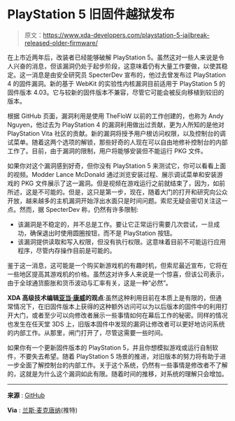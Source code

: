 # PlayStation 5 旧固件越狱发布

> 原文：<https://www.xda-developers.com/playstation-5-jailbreak-released-older-firmware/>

在上市近两年后，改装者已经能够破解 PlayStation 5。虽然这对一些人来说是令人兴奋的消息，但该漏洞仍处于起步阶段，这意味着仍有大量工作要做，以使其稳定。这一消息是由安全研究员 SpecterDev 宣布的，他过去曾发布过 PlayStation 4 的固件漏洞。新的基于 WebKit 的实验性内核漏洞目前适用于 PlayStation 5 的固件版本 4.03。它与较新的固件版本不兼容，尽管它可能会被反向移植到较旧的版本。

根据 GitHub 页面，漏洞利用是使用 TheFloW 以前的工作创建的，也称为 Andy Nguyen，他过去为 PlayStation 4 的漏洞利用做出过贡献，更为人所知的是他对 PlayStation Vita 社区的贡献。新的漏洞将授予用户根访问权限，以及控制台的调试菜单。随着这两个选项的解锁，那些好奇的人现在可以自由地修补控制台的内部工作了。目前，由于漏洞的限制，用户将能够安装但不能运行 PKG 文件。

如果你对这个漏洞感到好奇，但你没有 PlayStation 5 来测试它，你可以看看上面的视频。Modder Lance McDonald 通过浏览安装过程、展示调试菜单和安装游戏的 PKG 文件展示了这一漏洞。但是视频在游戏运行之前就结束了，因为，如前所述，这是不可能的。但是，这只是第一步，现在，随着大门的打开和研究向公众开放，越来越多的主机漏洞开始浮出水面只是时间问题。索尼无疑会密切关注这一点。然而，据 SpecterDev 称，仍然有许多限制:

*   该漏洞是不稳定的，并不总是工作。要让它正常运行需要几次尝试，一旦成功，确保退出时使用圆圈按钮，而不是 PlayStation 按钮。
*   该漏洞提供读取和写入权限，但没有执行权限。这意味着目前不可能运行应用程序，尽管内存操作目前是可能的。

鉴于这一消息，这可能是一个购买新游戏机的有趣时机，但索尼最近宣布，它将在一些地区提高其游戏机的价格。虽然这对许多人来说是一个惊喜，但该公司表示，由于全球通货膨胀和货币波动与汇率有关，这是一种“必然”。

**XDA 高级技术编辑[亚当·康威](https://www.xda-developers.com/author/adamconway/)的观点**:虽然这种利用目前在本质上是有限的，但通常情况下，在旧固件版本上获得的这种额外访问可以为以后版本的固件中的利用打开大门，或者至少可以向修改者展示一些事情如何在幕后工作的秘密。同样的情况也发生在任天堂 3DS 上，旧版本固件中发现的漏洞让修改者可以更好地访问系统的内部工作。从那里，闸门打开了，尽管这需要一些时间。

如果你有一个更新固件版本的 PlayStation 5，并且你想模拟游戏或运行自制软件，不要失去希望。随着 PlayStation 5 场景的推进，对旧版本的努力将有助于进一步全面了解控制台的内部工作。关于这个系统，仍然有一些事情是修改者不了解的，这就是为什么这个漏洞如此有限。随着时间的推移，对系统的理解只会增加。

* * *

**来源** : [GitHub](https://github.com/Cryptogenic/PS5-4.03-Kernel-Exploit)

**Via** : [兰斯·麦克唐纳](https://twitter.com/manfightdragon/status/1576768394707161088)(推特)